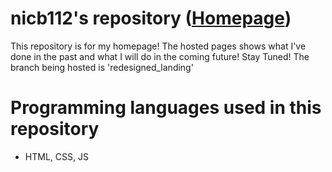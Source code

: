 # nicb112's repository ([Homepage](https://nicb112.github.io))

This repository is for my homepage! 
The hosted pages shows what I've done in the past and what I will do in the coming future! Stay Tuned!
The branch being hosted is 'redesigned_landing'

# Programming languages used in this repository
* HTML, CSS, JS